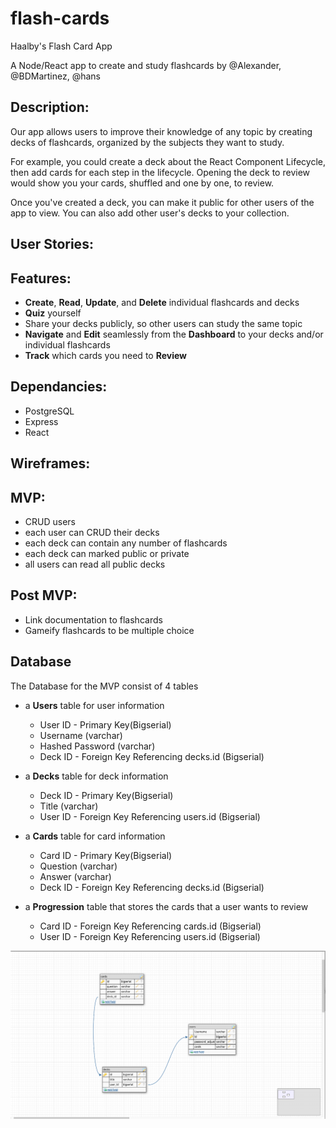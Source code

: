 # flash-cards

Haalby's Flash Card App

A Node/React app to create and study flashcards by @Alexander, @BDMartinez, @hans

## Description:

Our app allows users to improve their knowledge of any topic by creating decks of flashcards, organized by the subjects they want to study.

For example, you could create a deck about the React Component Lifecycle, then add cards for each step in the lifecycle. Opening the deck to review would show you your cards, shuffled and one by one, to review.

Once you've created a deck, you can make it public for other users of the app to view. You can also add other user's decks to your collection.

## User Stories:

## Features:

* **Create**, **Read**, **Update**, and **Delete** individual flashcards and decks
* **Quiz** yourself
* Share your decks publicly, so other users can study the same topic
* **Navigate** and **Edit** seamlessly from the **Dashboard** to your decks and/or individual flashcards
* **Track** which cards you need to **Review**

## Dependancies:

* PostgreSQL
* Express
* React

## Wireframes:

## MVP:

* CRUD users
* each user can CRUD their decks
* each deck can contain any number of flashcards
* each deck can marked public or private
* all users can read all public decks

## Post MVP:

* Link documentation to flashcards
* Gameify flashcards to be multiple choice

## Database

The Database for the MVP consist of 4 tables

* a **Users** table for user information

  * User ID - Primary Key(Bigserial)
  * Username (varchar)
  * Hashed Password (varchar)
  * Deck ID - Foreign Key Referencing decks.id (Bigserial)

* a **Decks** table for deck information

  * Deck ID - Primary Key(Bigserial)
  * Title (varchar)
  * User ID - Foreign Key Referencing users.id (Bigserial)

* a **Cards** table for card information

  * Card ID - Primary Key(Bigserial)
  * Question (varchar)
  * Answer (varchar)
  * Deck ID - Foreign Key Referencing decks.id (Bigserial)

* a **Progression** table that stores the cards that a user wants to review

  * Card ID - Foreign Key Referencing cards.id (Bigserial)
  * User ID - Foreign Key Referencing users.id (Bigserial)

![Alt text](./assets/Project3DB.png)

